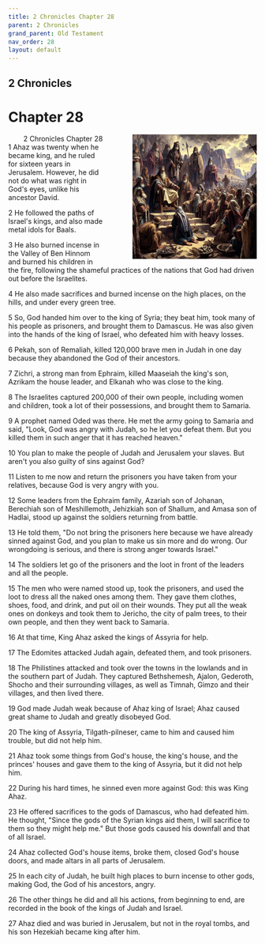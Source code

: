 ```yaml
---
title: 2 Chronicles Chapter 28
parent: 2 Chronicles
grand_parent: Old Testament
nav_order: 28
layout: default
---
```


## 2 Chronicles

# Chapter 28

<div style="clear: both; text-align: right;">
    <div style="max-width: 50%; height: auto; float: right; margin: 0 0 10px 10px; padding-left: 10%;">
        <img src="/assets/Image/2 Chronicles/500/28.jpg" alt="2 Chronicles Chapter 28" class="chapter-image">
    </div>
    <figcaption style="font-size: 14px; text-align: right;">2 Chronicles Chapter 28</figcaption>
</div>
1 Ahaz was twenty when he became king, and he ruled for sixteen years in Jerusalem. However, he did not do what was right in God's eyes, unlike his ancestor David.

2 He followed the paths of Israel's kings, and also made metal idols for Baals.

3 He also burned incense in the Valley of Ben Hinnom and burned his children in the fire, following the shameful practices of the nations that God had driven out before the Israelites.

4 He also made sacrifices and burned incense on the high places, on the hills, and under every green tree.

5 So, God handed him over to the king of Syria; they beat him, took many of his people as prisoners, and brought them to Damascus. He was also given into the hands of the king of Israel, who defeated him with heavy losses.

6 Pekah, son of Remaliah, killed 120,000 brave men in Judah in one day because they abandoned the God of their ancestors.

7 Zichri, a strong man from Ephraim, killed Maaseiah the king's son, Azrikam the house leader, and Elkanah who was close to the king.

8 The Israelites captured 200,000 of their own people, including women and children, took a lot of their possessions, and brought them to Samaria.

9 A prophet named Oded was there. He met the army going to Samaria and said, "Look, God was angry with Judah, so he let you defeat them. But you killed them in such anger that it has reached heaven."

10 You plan to make the people of Judah and Jerusalem your slaves. But aren't you also guilty of sins against God?

11 Listen to me now and return the prisoners you have taken from your relatives, because God is very angry with you.

12 Some leaders from the Ephraim family, Azariah son of Johanan, Berechiah son of Meshillemoth, Jehizkiah son of Shallum, and Amasa son of Hadlai, stood up against the soldiers returning from battle.

13 He told them, "Do not bring the prisoners here because we have already sinned against God, and you plan to make us sin more and do wrong. Our wrongdoing is serious, and there is strong anger towards Israel."

14 The soldiers let go of the prisoners and the loot in front of the leaders and all the people.

15 The men who were named stood up, took the prisoners, and used the loot to dress all the naked ones among them. They gave them clothes, shoes, food, and drink, and put oil on their wounds. They put all the weak ones on donkeys and took them to Jericho, the city of palm trees, to their own people, and then they went back to Samaria.

16 At that time, King Ahaz asked the kings of Assyria for help.

17 The Edomites attacked Judah again, defeated them, and took prisoners.

18 The Philistines attacked and took over the towns in the lowlands and in the southern part of Judah. They captured Bethshemesh, Ajalon, Gederoth, Shocho and their surrounding villages, as well as Timnah, Gimzo and their villages, and then lived there.

19 God made Judah weak because of Ahaz king of Israel; Ahaz caused great shame to Judah and greatly disobeyed God.

20 The king of Assyria, Tilgath-pilneser, came to him and caused him trouble, but did not help him.

21 Ahaz took some things from God's house, the king's house, and the princes' houses and gave them to the king of Assyria, but it did not help him.

22 During his hard times, he sinned even more against God: this was King Ahaz.

23 He offered sacrifices to the gods of Damascus, who had defeated him. He thought, "Since the gods of the Syrian kings aid them, I will sacrifice to them so they might help me." But those gods caused his downfall and that of all Israel.

24 Ahaz collected God's house items, broke them, closed God's house doors, and made altars in all parts of Jerusalem.

25 In each city of Judah, he built high places to burn incense to other gods, making God, the God of his ancestors, angry.

26 The other things he did and all his actions, from beginning to end, are recorded in the book of the kings of Judah and Israel.

27 Ahaz died and was buried in Jerusalem, but not in the royal tombs, and his son Hezekiah became king after him.


